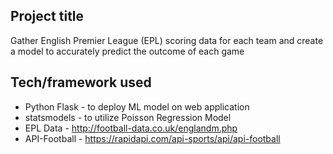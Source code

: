 ## Project title
Gather English Premier League (EPL) scoring data for each team and create a model to accurately predict the outcome of each game



## Tech/framework used
* Python Flask - to deploy ML model on web application
* statsmodels - to utilize Poisson Regression Model
* EPL Data  - http://football-data.co.uk/englandm.php
* API-Football - https://rapidapi.com/api-sports/api/api-football
